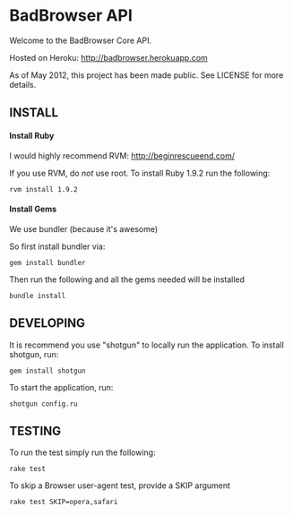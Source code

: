 # BadBrowser API

Welcome to the BadBrowser Core API. 

Hosted on Heroku: http://badbrowser.herokuapp.com

As of May 2012, this project has been made public. See LICENSE for more details.

## INSTALL

#### Install Ruby

I would highly recommend RVM: http://beginrescueend.com/

If you use RVM, do *not* use root. To install Ruby 1.9.2 run the following:

    rvm install 1.9.2

#### Install Gems

We use bundler (because it's awesome)

So first install bundler via: 

    gem install bundler

Then run the following and all the gems needed will be installed

    bundle install

## DEVELOPING

It is recommend you use "shotgun" to locally run the application. To install shotgun, run:

    gem install shotgun
	
To start the application, run: 

    shotgun config.ru

## TESTING

To run the test simply run the following: 

    rake test
	
To skip a Browser user-agent test, provide a SKIP argument

    rake test SKIP=opera,safari